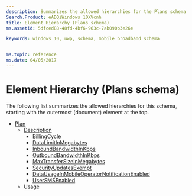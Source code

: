 ```yaml
---
description: Summarizes the allowed hierarchies for the Plans schema
Search.Product: eADQiWindows 10XVcnh
title: Element Hierarchy (Plans schema)
ms.assetid: 5dfced88-48fd-4bf6-963c-7ab090b3e26e

keywords: windows 10, uwp, schema, mobile broadband schema


ms.topic: reference
ms.date: 04/05/2017
---
```


# Element Hierarchy (Plans schema)


The following list summarizes the allowed hierarchies for this schema, starting with the outermost (document) element at the top.

-   [Plan](element-plan.md)
    -   [Description](element-description.md)
        -   [BillingCycle](element-billingcycle.md)
        -   [DataLimitInMegabytes](element-datalimitinmegabytes.md)
        -   [InboundBandwidthInKbps](element-inboundbandwidthinkbps.md)
        -   [OutboundBandwidthInKbps](element-outboundbandwidthinkbps.md)
        -   [MaxTransferSizeInMegabytes](element-maxtransfersizeinmegabytes.md)
        -   [SecurityUpdatesExempt](element-plan.md)
        -   [DataUsageInMobileOperatorNotificationEnabled](element-datausageinmobileoperatornotificationenabled.md)
        -   [UserSMSEnabled](element-usersmsenabled.md)
    -   [Usage](element-usage.md)

 

 



